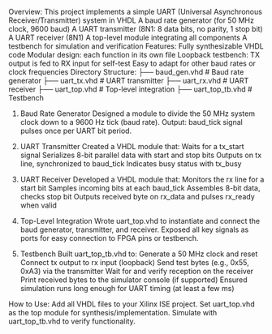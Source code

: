 Overview:
This project implements a simple UART (Universal Asynchronous Receiver/Transmitter) system in VHDL
A baud rate generator (for 50 MHz clock, 9600 baud)
A UART transmitter (8N1: 8 data bits, no parity, 1 stop bit)
A UART receiver (8N1)
A top-level module integrating all components
A testbench for simulation and verification
Features:
Fully synthesizable VHDL code
Modular design: each function in its own file
Loopback testbench: TX output is fed to RX input for self-test
Easy to adapt for other baud rates or clock frequencies
Directory Structure:
├── baud_gen.vhd      # Baud rate generator
├── uart_tx.vhd       # UART transmitter
├── uart_rx.vhd       # UART receiver
├── uart_top.vhd      # Top-level integration
├── uart_top_tb.vhd   # Testbench

1. Baud Rate Generator
Designed a module to divide the 50 MHz system clock down to a 9600 Hz tick (baud rate).
Output: baud_tick signal pulses once per UART bit period.
2. UART Transmitter
Created a VHDL module that:
Waits for a tx_start signal
Serializes 8-bit parallel data with start and stop bits
Outputs on tx line, synchronized to baud_tick
Indicates busy status with tx_busy

3. UART Receiver
Developed a VHDL module that:
Monitors the rx line for a start bit
Samples incoming bits at each baud_tick
Assembles 8-bit data, checks stop bit
Outputs received byte on rx_data and pulses rx_ready when valid

4. Top-Level Integration
Wrote uart_top.vhd to instantiate and connect the baud generator, transmitter, and receiver.
Exposed all key signals as ports for easy connection to FPGA pins or testbench.

5. Testbench
Built uart_top_tb.vhd to:
Generate a 50 MHz clock and reset
Connect tx output to rx input (loopback)
Send test bytes (e.g., 0x55, 0xA3) via the transmitter
Wait for and verify reception on the receiver
Print received bytes to the simulator console (if supported)
Ensured simulation runs long enough for UART timing (at least a few ms)

How to Use:
Add all VHDL files to your Xilinx ISE project.
Set uart_top.vhd as the top module for synthesis/implementation.
Simulate with uart_top_tb.vhd to verify functionality.

